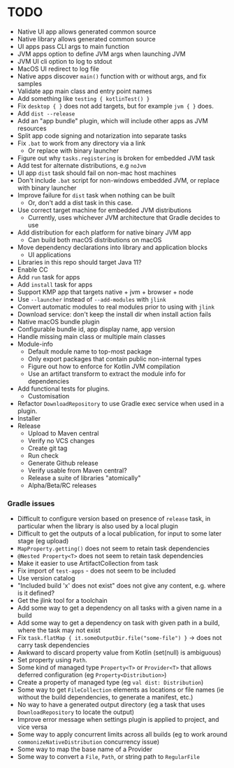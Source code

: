 
# TODO

- Native UI app allows generated common source
- Native library allows generated common source
- UI apps pass CLI args to main function
- JVM apps option to define JVM args when launching JVM
- JVM UI cli option to log to stdout
- MacOS UI redirect to log file
- Native apps discover `main()` function with or without args, and fix samples
- Validate app main class and entry point names
- Add something like `testing { kotlinTest() }`
- Fix `desktop { }` does not add targets, but for example `jvm { }` does.
- Add `dist --release`
- Add an "app bundle" plugin, which will include other apps as JVM resources
- Split app code signing and notarization into separate tasks
- Fix `.bat` to work from any directory via a link
  - Or replace with binary launcher
- Figure out why `tasks.registering` is broken for embedded JVM task
- Add test for alternate distributions, e.g `noJvm`
- UI app `dist` task should fail on non-mac host machines
- Don't include `.bat` script for non-windows embedded JVM, or replace with binary launcher
- Improve failure for `dist` task when nothing can be built
  - Or, don't add a dist task in this case.
- Use correct target machine for embedded JVM distributions
  - Currently, uses whichever JVM architecture that Gradle decides to use
- Add distribution for each platform for native binary JVM app
  - Can build both macOS distributions on macOS
- Move dependency declarations into library and application blocks
    - UI applications 
- Libraries in this repo should target Java 11?
- Enable CC
- Add `run` task for apps
- Add `install` task for apps
- Support KMP app that targets native + jvm + browser + node
- Use `--launcher` instead of `--add-modules` with `jlink`
- Convert automatic modules to real modules prior to using with `jlink`
- Download service: don't keep the install dir when install action fails
- Native macOS bundle plugin
- Configurable bundle id, app display name, app version
- Handle missing main class or multiple main classes
- Module-info
    - Default module name to top-most package
    - Only export packages that contain public non-internal types
    - Figure out how to enforce for Kotlin JVM compilation
    - Use an artifact transform to extract the module info for dependencies
- Add functional tests for plugins.
    - Customisation
- Refactor `DownloadRepository` to use Gradle exec service when used in a plugin.
- Installer
- Release
  - Upload to Maven central
  - Verify no VCS changes
  - Create git tag
  - Run check
  - Generate Github release
  - Verify usable from Maven central?
  - Release a suite of libraries "atomically"
  - Alpha/Beta/RC releases

### Gradle issues

- Difficult to configure version based on presence of `release` task, in particular when the library is also used by a local plugin 
- Difficult to get the outputs of a local publication, for input to some later stage (eg upload)
- `MapProperty.getting()` does not seem to retain task dependencies
- `@Nested Property<T>` does not seem to retain task dependencies
- Make it easier to use ArtifactCollection from task
- Fix import of `test-apps` - does not seem to be included
- Use version catalog
- "Included build 'x' does not exist" does not give any content, e.g. where is it defined?
- Get the jlink tool for a toolchain
- Add some way to get a dependency on all tasks with a given name in a build
- Add some way to get a dependency on task with given path in a build, where the task may not exist
- Fix `task.flatMap { it.someOutputDir.file("some-file") }` -> does not carry task dependencies
- Awkward to discard property value from Kotlin (set(null) is ambiguous)
- Set property using `Path`.
- Some kind of managed type `Property<T>` or `Provider<T>` that allows deferred configuration (eg `Property<Distribution>`)
- Create a property of managed type (eg `val dist: Distribution`)
- Some way to get `FileCollection` elements as locations or file names (ie without the build dependencies, to generate a manifest, etc.)
- No way to have a generated output directory (eg a task that uses `DownloadRepository` to locate the output)
- Improve error message when settings plugin is applied to project, and vice versa
- Some way to apply concurrent limits across all builds (eg to work around `commonizeNativeDistribution` concurrency issue)
- Some way to map the base name of a Provider<RegularFile>
- Some way to convert a `File`, `Path`, or string path to `RegularFile`
